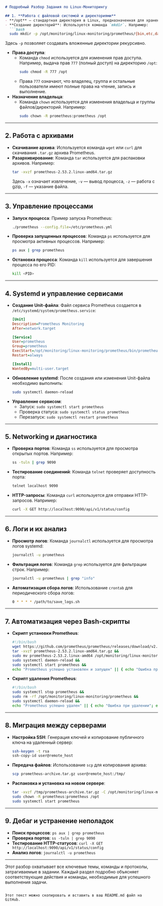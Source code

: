 ```markdown
# Подробный Разбор Задания по Linux-Мониторингу

## 1. **Работа с файловой системой и директориями**
- **/opt** — стандартная директория в Linux, предназначенная для хранения дополнительного программного обеспечения.
- **Создание директорий**: Используется команда `mkdir`. Например:
  ```bash
  sudo mkdir -p /opt/monitoring/linux-monitoring/prometheus/{bin,etc,data,consoles,console_libraries}
  ```
  Здесь `-p` позволяет создавать вложенные директории рекурсивно.
- **Права доступа**: 
  - Команда `chmod` используется для изменения прав доступа. Например, выдача прав `777` (полный доступ) на директорию `/opt`:
    ```bash
    sudo chmod -R 777 /opt
    ```
  - Права `777` означают, что владелец, группа и остальные пользователи имеют полные права на чтение, запись и выполнение.
- **Назначение владельца**: 
  - Команда `chown` используется для изменения владельца и группы файлов/директорий. Например:
    ```bash
    sudo chown -R prometheus:prometheus /opt
    ```

---

## 2. **Работа с архивами**
- **Скачивание архива**: Используется команда `wget` или `curl` для скачивания `.tar.gz` архива Prometheus.
- **Разархивирование**: Команда `tar` используется для распаковки архивов. Например:
  ```bash
  tar -xvzf prometheus-2.53.2.linux-amd64.tar.gz
  ```
  Здесь `-x` означает извлечение, `-v` — вывод процесса, `-z` — работа с gzip, `-f` — указание файла.

---

## 3. **Управление процессами**
- **Запуск процесса**: Пример запуска Prometheus:
  ```bash
  ./prometheus --config.file=/etc/prometheus.yml
  ```
- **Проверка запущенных процессов**: Команда `ps` используется для просмотра активных процессов. Например:
  ```bash
  ps aux | grep prometheus
  ```
- **Остановка процесса**: Команда `kill` используется для завершения процесса по его PID:
  ```bash
  kill <PID>
  ```

---

## 4. **Systemd и управление сервисами**
- **Создание Unit-файла**: Файл сервиса Prometheus создается в `/etc/systemd/system/prometheus.service`:
  ```ini
  [Unit]
  Description=Prometheus Monitoring
  After=network.target

  [Service]
  User=prometheus
  Group=prometheus
  ExecStart=/opt/monitoring/linux-monitoring/prometheus/bin/prometheus --config.file=/opt/monitoring/linux-monitoring/prometheus/etc/prometheus.yml
  Restart=always

  [Install]
  WantedBy=multi-user.target
  ```
- **Обновление systemd**: После создания или изменения Unit-файла необходимо выполнить:
  ```bash
  sudo systemctl daemon-reload
  ```
- **Управление сервисом**:
  - Запуск: `sudo systemctl start prometheus`
  - Проверка статуса: `sudo systemctl status prometheus`
  - Перезапуск: `sudo systemctl restart prometheus`

---

## 5. **Networking и диагностика**
- **Проверка портов**: Команда `ss` используется для просмотра открытых портов. Например:
  ```bash
  ss -tuln | grep 9090
  ```
- **Тестирование соединений**: Команда `telnet` проверяет доступность порта:
  ```bash
  telnet localhost 9090
  ```
- **HTTP-запросы**: Команда `curl` используется для отправки HTTP-запросов. Например:
  ```bash
  curl -X GET http://localhost:9090/api/v1/status/config
  ```

---

## 6. **Логи и их анализ**
- **Просмотр логов**: Команда `journalctl` используется для просмотра логов systemd:
  ```bash
  journalctl -u prometheus
  ```
- **Фильтрация логов**: Команда `grep` используется для фильтрации строк. Например:
  ```bash
  journalctl -u prometheus | grep "info"
  ```
- **Автоматизация сбора логов**: Использование `crontab` для периодического сбора логов:
  ```bash
  0 * * * * /path/to/save_logs.sh
  ```

---

## 7. **Автоматизация через Bash-скрипты**
- **Скрипт установки Prometheus**:
  ```bash
  #!/bin/bash
  wget https://github.com/prometheus/prometheus/releases/download/v2.53.2/prometheus-2.53.2.linux-amd64.tar.gz &&
  tar -xvzf prometheus-2.53.2.linux-amd64.tar.gz &&
  sudo mv prometheus-2.53.2.linux-amd64 /opt/monitoring/linux-monitoring/prometheus &&
  sudo systemctl daemon-reload &&
  sudo systemctl start prometheus &&
  echo "Prometheus успешно установлен и запущен" || { echo "Ошибка при установке"; exit 1; }
  ```
- **Скрипт удаления Prometheus**:
  ```bash
  #!/bin/bash
  sudo systemctl stop prometheus &&
  sudo rm -rf /opt/monitoring/linux-monitoring/prometheus &&
  sudo systemctl daemon-reload &&
  echo "Prometheus успешно удален" || { echo "Ошибка при удалении"; exit 1; }
  ```

---

## 8. **Миграция между серверами**
- **Настройка SSH**: Генерация ключей и копирование публичного ключа на удаленный сервер:
  ```bash
  ssh-keygen -t rsa
  ssh-copy-id user@remote_host
  ```
- **Передача файлов**: Использование `scp` для копирования архива:
  ```bash
  scp prometheus-archive.tar.gz user@remote_host:/tmp/
  ```
- **Распаковка и установка на новом сервере**:
  ```bash
  tar -xvzf /tmp/prometheus-archive.tar.gz -C /opt/monitoring/linux-monitoring/
  sudo chown -R prometheus:prometheus /opt
  sudo systemctl start prometheus
  ```

---

## 9. **Дебаг и устранение неполадок**
- **Поиск процессов**: `ps aux | grep prometheus`
- **Проверка портов**: `ss -tuln | grep 9090`
- **Тестирование HTTP-статусов**: `curl -X GET http://localhost:9090/api/v1/status/config`
- **Анализ логов**: `journalctl -u prometheus`

---

Этот разбор охватывает все ключевые темы, команды и протоколы, затрагиваемые в задании. Каждый раздел подробно объясняет соответствующие действия и команды, необходимые для успешного выполнения задачи.
```

Этот текст можно скопировать и вставить в ваш README.md файл на GitHub.
